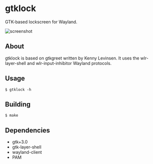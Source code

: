 # gtklock
GTK-based lockscreen for Wayland.

![screenshot](https://user-images.githubusercontent.com/21199271/169087480-af61f915-7ab9-40a7-bf73-85fb2ca8586b.png)
## About
gtklock is based on gtkgreet written by Kenny Levinsen.
It uses the wlr-layer-shell and wlr-input-inhibitor Wayland protocols.
## Usage
`$ gtklock -h`
## Building
`$ make`
## Dependencies
- gtk+3.0
- gtk-layer-shell
- wayland-client
- PAM
